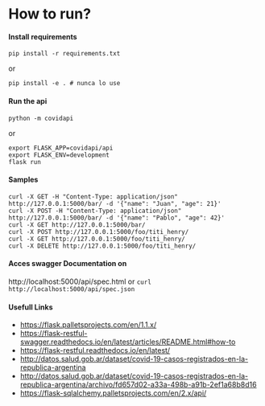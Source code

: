 # How to run?

#### Install requirements

```
pip install -r requirements.txt
```

or

``` 
pip install -e . # nunca lo use
```

#### Run the api

```
python -m covidapi
```

or

```
export FLASK_APP=covidapi/api
export FLASK_ENV=development
flask run   
```  

#### Samples

```
curl -X GET -H "Content-Type: application/json"  http://127.0.0.1:5000/bar/ -d '{"name": "Juan", "age": 21}'
curl -X POST -H "Content-Type: application/json"  http://127.0.0.1:5000/bar/ -d '{"name": "Pablo", "age": 42}'
curl -X GET http://127.0.0.1:5000/bar/
curl -X POST http://127.0.0.1:5000/foo/titi_henry/
curl -X GET http://127.0.0.1:5000/foo/titi_henry/
curl -X DELETE http://127.0.0.1:5000/foo/titi_henry/
```     

#### Acces swagger Documentation on

http://localhost:5000/api/spec.html or `curl http://localhost:5000/api/spec.json`

#### Usefull Links

- https://flask.palletsprojects.com/en/1.1.x/
- https://flask-restful-swagger.readthedocs.io/en/latest/articles/README.html#how-to
- https://flask-restful.readthedocs.io/en/latest/
- http://datos.salud.gob.ar/dataset/covid-19-casos-registrados-en-la-republica-argentina
- http://datos.salud.gob.ar/dataset/covid-19-casos-registrados-en-la-republica-argentina/archivo/fd657d02-a33a-498b-a91b-2ef1a68b8d16
- https://flask-sqlalchemy.palletsprojects.com/en/2.x/api/